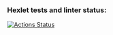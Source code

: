 ### Hexlet tests and linter status:
[![Actions Status](https://github.com/Arrcontender/php-project-45/workflows/hexlet-check/badge.svg)](https://github.com/Arrcontender/php-project-45/actions)